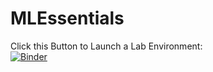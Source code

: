 # MLEssentials
Click this Button to Launch a Lab Environment: </br>
[![Binder](https://mybinder.org/badge_logo.svg)](https://mybinder.org/v2/gh/fenago/MLEssentials/HEAD)
